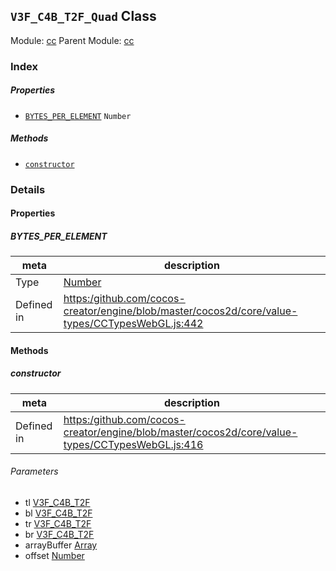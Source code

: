 ## `V3F_C4B_T2F_Quad` Class



Module: [cc](../modules/cc.md)
Parent Module: [cc](../modules/cc.md)






### Index

##### Properties

  - [`BYTES_PER_ELEMENT`](#bytesperelement) `Number` 



##### Methods

  - [`constructor`](#constructor) 



### Details


#### Properties


##### BYTES_PER_ELEMENT

> 

| meta | description |
|------|-------------|
| Type | <a href="https://developer.mozilla.org/en/JavaScript/Reference/Global_Objects/Number" class="crosslink external" target="_blank">Number</a> |
| Defined in | [https:/github.com/cocos-creator/engine/blob/master/cocos2d/core/value-types/CCTypesWebGL.js:442](https:/github.com/cocos-creator/engine/blob/master/cocos2d/core/value-types/CCTypesWebGL.js#L442) |






<!-- Method Block -->
#### Methods


##### constructor



| meta | description |
|------|-------------|
| Defined in | [https:/github.com/cocos-creator/engine/blob/master/cocos2d/core/value-types/CCTypesWebGL.js:416](https:/github.com/cocos-creator/engine/blob/master/cocos2d/core/value-types/CCTypesWebGL.js#L416) |

###### Parameters
- tl <a href="../classes/V3F_C4B_T2F.html" class="crosslink">V3F_C4B_T2F</a> 
- bl <a href="../classes/V3F_C4B_T2F.html" class="crosslink">V3F_C4B_T2F</a> 
- tr <a href="../classes/V3F_C4B_T2F.html" class="crosslink">V3F_C4B_T2F</a> 
- br <a href="../classes/V3F_C4B_T2F.html" class="crosslink">V3F_C4B_T2F</a> 
- arrayBuffer <a href="https://developer.mozilla.org/en/JavaScript/Reference/Global_Objects/Array" class="crosslink external" target="_blank">Array</a> 
- offset <a href="https://developer.mozilla.org/en/JavaScript/Reference/Global_Objects/Number" class="crosslink external" target="_blank">Number</a> 



